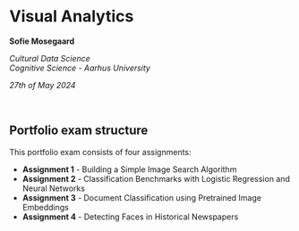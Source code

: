# Visual Analytics

**Sofie Mosegaard**

*Cultural Data Science*  
*Cognitive Science - Aarhus University*

*27th of May 2024*

<br>

## Portfolio exam structure

This portfolio exam consists of four assignments: 

- **Assignment 1** - Building a Simple Image Search Algorithm
- **Assignment 2** - Classification Benchmarks with Logistic Regression and Neural Networks
- **Assignment 3** - Document Classification using Pretrained Image Embeddings
- **Assignment 4** - Detecting Faces in Historical Newspapers
